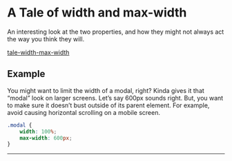 # A Tale of width and max-width

An interesting look at the two properties, and how they might not always act the way you think they will.

[tale-width-max-width](https://css-tricks.com/tale-width-max-width/)

## Example

You might want to limit the width of a modal, right? Kinda gives it that “modal” look on larger screens. Let’s say 600px sounds right. But, you want to make sure it doesn’t bust outside of its parent element. For example, avoid causing horizontal scrolling on a mobile screen.

```css
.modal {
	width: 100%;
	max-width: 600px;
}
```

---
